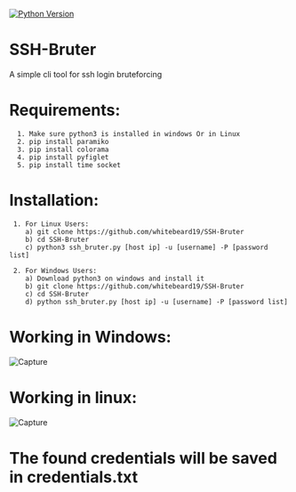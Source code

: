 [![Python Version](https://img.shields.io/badge/python-3.6+-green)](https://www.python.org)
# SSH-Bruter
A simple cli tool for ssh login bruteforcing 


# Requirements:
      1. Make sure python3 is installed in windows Or in Linux
      2. pip install paramiko
      3. pip install colorama
      4. pip install pyfiglet
      5. pip install time socket
      
# Installation:
     1. For Linux Users:
        a) git clone https://github.com/whitebeard19/SSH-Bruter
        b) cd SSH-Bruter
        c) python3 ssh_bruter.py [host ip] -u [username] -P [password list] 
        
     2. For Windows Users:
        a) Download python3 on windows and install it
        b) git clone https://github.com/whitebeard19/SSH-Bruter
        c) cd SSH-Bruter
        d) python ssh_bruter.py [host ip] -u [username] -P [password list] 

# Working in Windows:

![Capture](https://github.com/whitebeard19/SSH-Bruter/blob/main/win.png)

# Working in linux:

![Capture](https://github.com/whitebeard19/SSH-Bruter/blob/main/lin.png)

# The found credentials will be saved in credentials.txt
